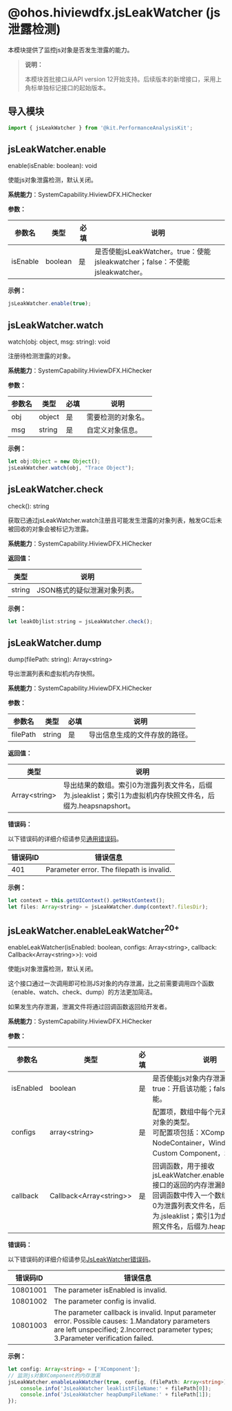 # @ohos.hiviewdfx.jsLeakWatcher (js泄露检测)

<!--Kit: Performance Analysis Kit-->
<!--Subsystem: HiviewDFX-->
<!--Owner: @lu-tao-->
<!--SE: @martin-duan-->
<!--TSE: @gcw_KuLfPSbe-->

本模块提供了监控js对象是否发生泄露的能力。

> **说明：**
>
> 本模块首批接口从API version 12开始支持。后续版本的新增接口，采用上角标单独标记接口的起始版本。

## 导入模块

```js
import { jsLeakWatcher } from '@kit.PerformanceAnalysisKit';
```


## jsLeakWatcher.enable

enable(isEnable: boolean): void

使能js对象泄露检测，默认关闭。

**系统能力**：SystemCapability.HiviewDFX.HiChecker

**参数：**

| 参数名 | 类型 | 必填 | 说明 |
| -------- | -------- | -------- | -------- |
| isEnable | boolean | 是 | 是否使能jsLeakWatcher。true：使能jsleakwatcher；false：不使能jsleakwatcher。 |

**示例：**

```js
jsLeakWatcher.enable(true);
```


## jsLeakWatcher.watch

watch(obj: object, msg: string): void

注册待检测泄露的对象。

**系统能力**：SystemCapability.HiviewDFX.HiChecker

**参数：**

| 参数名 | 类型 | 必填 | 说明 |
| -------- | -------- | -------- | -------- |
| obj | object | 是 | 需要检测的对象名。 |
| msg | string | 是 | 自定义对象信息。 |

**示例：**

```js
let obj:Object = new Object();
jsLeakWatcher.watch(obj, "Trace Object");
```


## jsLeakWatcher.check

check(): string

获取已通过jsLeakWatcher.watch注册且可能发生泄露的对象列表，触发GC后未被回收的对象会被标记为泄露。

**系统能力**：SystemCapability.HiviewDFX.HiChecker

**返回值：**

| 类型    | 说明                                                       |
| ------- | ---------------------------------------------------------- |
| string | JSON格式的疑似泄漏对象列表。 |

**示例：**
```js
let leakObjlist:string = jsLeakWatcher.check();
```


## jsLeakWatcher.dump

dump(filePath: string): Array&lt;string&gt;

导出泄漏列表和虚拟机内存快照。

**系统能力**：SystemCapability.HiviewDFX.HiChecker

**参数：**

| 参数名 | 类型 | 必填 | 说明 |
| -------- | -------- | -------- | -------- |
| filePath | string | 是 | 导出信息生成的文件存放的路径。 |

**返回值：**

| 类型    | 说明                                                       |
| ------- | ---------------------------------------------------------- |
| Array&lt;string&gt; | 导出结果的数组。索引0为泄露列表文件名，后缀为.jsleaklist；索引1为虚拟机内存快照文件名，后缀为.heapsnapshort。 |

**错误码：**

以下错误码的详细介绍请参见[通用错误码](../errorcode-universal.md)。

| 错误码ID | 错误信息 |
| ------- | ----------------------------------------------------------------- |
| 401 | Parameter error. The filepath is invalid.                      |

**示例：**

```js
let context = this.getUIContext().getHostContext();
let files: Array<string> = jsLeakWatcher.dump(context?.filesDir);
```


## jsLeakWatcher.enableLeakWatcher<sup>20+</sup>

enableLeakWatcher(isEnabled: boolean, configs: Array&lt;string&gt;, callback: Callback&lt;Array&lt;string&gt;&gt;): void

使能js对象泄露检测，默认关闭。

这个接口通过一次调用即可检测JS对象的内存泄漏，比之前需要调用四个函数（enable、watch、check、dump）的方法更加简洁。

如果发生内存泄漏，泄漏文件将通过回调函数返回给开发者。


**系统能力**：SystemCapability.HiviewDFX.HiChecker

**参数：**

| 参数名 | 类型 | 必填 | 说明 |
| -------- | -------- | -------- | -------- |
| isEnabled | boolean | 是| 是否使能js对象内存泄漏检测功能。true：开启该功能；false：关闭该功能。|
| configs | array&lt;string&gt; | 是| 配置项，数组中每个元素为监测具体对象的类型。<br>可配置项包括：XComponent，NodeContainer，Window，Custom Component，和Ability。 |
| callback | Callback&lt;Array&lt;string&gt;&gt; | 是| 回调函数，用于接收jsLeakWatcher.enableLeakWatcher接口的返回的内存泄漏的对象。<br>回调函数中传入一个数组对象，索引0为泄露列表文件名，后缀为.jsleaklist；索引1为虚拟机内存快照文件名，后缀为.heapsnapshort。|


**错误码：**

以下错误码的详细介绍请参见[JsLeakWatcher错误码](./errorcode-jsleakwatcher.md)。

| 错误码ID| 错误信息|
| ------- | ----------------------------------------------------------------- |
| 10801001 | The parameter isEnabled is invalid.                              |
| 10801002 | The parameter config is invalid.                                 |
| 10801003 | The parameter callback is invalid. Input parameter error. Possible causes: 1.Mandatory parameters are left unspecified; 2.Incorrect parameter types; 3.Parameter verification failed. |

**示例：**

<!--code_no_check-->
```ts
let config: Array<string> = ['XComponent'];
// 监测js对象XComponent的内存泄漏
jsLeakWatcher.enableLeakWatcher(true, config, (filePath: Array<string>) => {
    console.info('JsLeakWatcher leaklistFileName:' + filePath[0]);
    console.info('JsLeakWatcher heapDumpFileName:' + filePath[1]);
});
```

